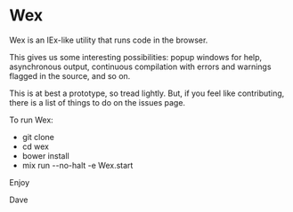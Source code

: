 Wex
===

Wex is an IEx-like utility that runs code in the browser.

This gives us some interesting possibilities: popup windows for help,
asynchronous output, continuous compilation with errors and warnings
flagged in the source, and so on.

This is at best a prototype, so tread lightly. But, if you feel like
contributing, there is a list of things to do on the issues page.

To run Wex:

* git clone
* cd wex
* bower install
* mix run --no-halt -e Wex.start

Enjoy


Dave
